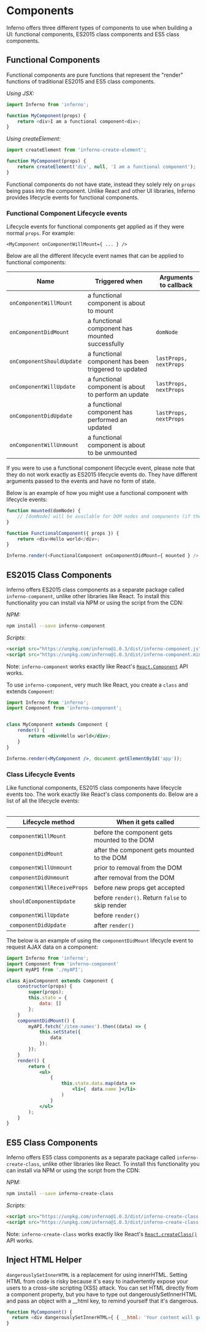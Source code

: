 # Components

Inferno offers three different types of components to use when building a UI: functional components, ES2015 class components and ES5 class components.

## Functional Components

Functional components are pure functions that represent the "render" functions of traditional ES2015 and ES5 class components.

*Using JSX:*
```js
import Inferno from 'inferno';

function MyComponent(props) {
	return <div>I am a functional component<div>;
}
```
*Using createElement:*
```js
import createElement from 'inferno-create-element';

function MyComponent(props) {
	return createElement('div', null, 'I am a functional component');
}
```

Functional components do not have state, instead they solely rely on `props` being pass into the component. Unlike React and
other UI libraries, Inferno provides lifecycle events for functional components.

### Functional Component Lifecycle events

Lifecycle events for functional components get applied as if they were normal `props`. For example:

`<MyComponent onComponentWillMount={ ... } />`

Below are all the different lifecycle event names that can be applied to functional components:

<table>
	<thead>
		<tr>
			<th>Name</th>
			<th>Triggered when</th>
			<th>Arguments to callback</th>
		</tr>
	</thead>
	<tbody>
		<tr>
			<td><code>onComponentWillMount</code></td>
			<td>a functional component is about to mount</td>
			<td></td>
		</tr>
		<tr>
			<td><code>onComponentDidMount</code></td>
			<td>a functional component has mounted successfully</td>
			<td><code>domNode</code></td>
		</tr>
		<tr>
			<td><code>onComponentShouldUpdate</code></td>
			<td>a functional component has been triggered to updated</td>
			<td><code>lastProps, nextProps</code></td>
		</tr>
		<tr>
			<td><code>onComponentWillUpdate</code></td>
			<td>a functional component is about to perform an update</td>
			<td><code>lastProps, nextProps</code></td>
		</tr>
		<tr>
			<td><code>onComponentDidUpdate</code></td>
			<td>a functional component has performed an updated</td>
			<td><code>lastProps, nextProps</code></td>
		</tr>
		<tr>
			<td><code>onComponentWillUnmount</code></td>
			<td>a functional component is about to be unmounted</td>
			<td></td>
		</tr>
	</tbody>
<table>

If you were to use a functional component lifecycle event, please note that they do not work exactly as ES2015 lifecycle events do.
They have different arguments passed to the events and have no form of state.

Below is an example of how you might use a functional component with lifecycle events:

```javascript
function mounted(domNode) {
    // [domNode] will be available for DOM nodes and components (if the component has mounted to the DOM)
}

function FunctionalComponent({ props }) {
	return <div>Hello world</div>;
}

Inferno.render(<FunctionalComponent onComponentDidMount={ mounted } />, document.getElementById('app'));
```

## ES2015 Class Components

Inferno offers ES2015 class components as a separate package called `inferno-component`, unlike other libraries like React. To install this functionality
you can install via NPM or using the script from the CDN:

*NPM:*
```sh
npm install --save inferno-component
```
*Scripts:*
```html
<script src="https://unpkg.com/inferno@1.0.3/dist/inferno-component.js"></script>
<script src="https://unpkg.com/inferno@1.0.3/dist/inferno-component.min.js"></script>
```

Note: `inferno-component` works exactly like React's [`React.Component`](https://facebook.github.io/react/docs/react-api.html#react.component) API works.

To use `inferno-component`, very much like React, you create a `class` and extends `Component`:

```jsx
import Inferno from 'inferno';
import Component from 'inferno-component';


class MyComponent extends Component {
	render() {
		return <div>Hello world</div>;
	}
}

Inferno.render(<MyComponent />, document.getElementById('app'));
```

### Class Lifecycle Events

Like functional components, ES2015 class components have lifecycle events too. The work exactly like React's class
components do. Below are a list of all the lifecycle events:

<table>
	<thead>
		<tr>
			<th>Lifecycle method</th>
			<th>When it gets called</th>
		</tr>
	</thead>
	<tbody>
		<tr>
			<td><code>componentWillMount</code></td>
			<td>before the component gets mounted to the DOM</td>
		</tr>
		<tr>
			<td><code>componentDidMount</code></td>
			<td>after the component gets mounted to the DOM</td>
		</tr>
		<tr>
			<td><code>componentWillUnmount</code></td>
			<td>prior to removal from the DOM</td>
		</tr>
		<tr>
			<td><code>componentDidUnmount</code></td>
			<td>after removal from the DOM</td>
		</tr>
		<tr>
			<td><code>componentWillReceiveProps</code></td>
			<td>before new props get accepted</td>
		</tr>
		<tr>
			<td><code>shouldComponentUpdate</code></td>
			<td>before <code>render()</code>. Return <code>false</code> to skip render</td>
		</tr>
		<tr>
			<td><code>componentWillUpdate</code></td>
			<td>before <code>render()</code></td>
		</tr>
		<tr>
			<td><code>componentDidUpdate</code></td>
			<td>after <code>render()</code></td>
		</tr>
	</tbody>
</table>

The below is an example of using the `componentDidMount` lifecycle event to request AJAX data on a component:

```jsx
import Inferno from 'inferno';
import Component from 'inferno-component'
import myAPI from './myAPI';

class AjaxComponent extends Component {
	constructor(props) {
		super(props);
		this.state = {
			data: []
		};
	}
	componentDidMount() {
		myAPI.fetch('/item-names').then((data) => {
			this.setState({
				data
			});
		});
	}
	render() {
		return (
			<ul>
				{
					this.state.data.map(data =>
						<li>{  data.name }</li>
					)
				}
			</ul>
		);
	}
}
```

## ES5 Class Components

Inferno offers ES5 class components as a separate package called `inferno-create-class`, unlike other libraries like React. To install this functionality
you can install via NPM or using the script from the CDN:

*NPM:*
```sh
npm install --save inferno-create-class
```
*Scripts:*
```html
<script src="https://unpkg.com/inferno@1.0.3/dist/inferno-create-class.js"></script>
<script src="https://unpkg.com/inferno@1.0.3/dist/inferno-create-class.min.js"></script>
```

Note: `inferno-create-class` works exactly like React's [`React.createClass()`](https://facebook.github.io/react/docs/react-api.html#createclass) API works.

## Inject HTML Helper

`dangerouslySetInnerHTML` is a replacement for using innerHTML. Setting HTML from code is risky because it's easy to inadvertently expose your users to a cross-site scripting (XSS) attack. You can set HTML directly from a component property, but you have to type out dangerouslySetInnerHTML and pass an object with a __html key, to remind yourself that it's dangerous.

```js
function MyComponent() {
  return <div dangerouslySetInnerHTML={ { __html: 'Your content will go here' } } />;
}
```
